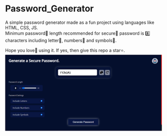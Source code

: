 # Password_Generator
A simple password generator made as a fun project using languages like HTML, CSS, JS. <br />
Minimum password🔑 length recommended for secure🔐 password is 8️⃣ characters including letter🔡, numbers🔢 and symbols🔣. <br />

Hope you love💙 using it. If yes, then give this repo a star⭐. <br />
<img src="https://github.com/Priyans-hu/Password_Generator/blob/main/image.png">
